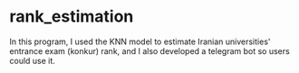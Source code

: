 # rank_estimation
In this program, I used the KNN model to estimate Iranian universities' entrance exam (konkur) rank, and I also developed a telegram bot so users could use it.
